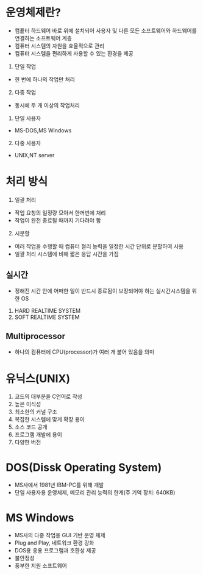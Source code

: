 # 운영체제란?
- 컴픁터 하드웨어 바로 위에 설치되어 사용자 및 다른 모든 소프트웨어와 하드웨어를 연결하는 소프트웨어 계층
- 컴퓨터 시스템의 자원을 효율적으로 관리
- 컴퓨터 시스템을 편리하게 사용할 수 있는 환경을 제공
1. 단일 작업
- 한 번에 하나의 작업만 처리
2. 다중 작업
- 동시에 두 개 이상의 작업처리
1. 단일 사용자
- MS-DOS,MS Windows
2. 다중 사용자
- UNIX,NT server
# 처리 방식
1. 일괄 처리
- 작업 요청의 일정량 모아서 한꺼번에 처리
- 작업이 완전 종료될 때까지 기다려야 함
2. 시분할
- 여러 작업을 수행할 때 컴퓨터 철리 능력을 일정한 시간 단위로 분할하여 사용
- 일괄 처리 시스템에 비해 짧은 응답 시간을 가짐
## 실시간
- 정해진 시간 안에 어떠한 일이 반드시 종료됨이 보장되어야 하는 실시간시스템을 위한 OS
1. HARD REALTIME SYSTEM
2. SOFT REALTIME SYSTEM
## Multiprocessor
- 하나의 컴퓨터에 CPU(processor)가 여러 개 붙어 있음을 의미
# 유닉스(UNIX)
1. 코드의 대부분을 C언어로 작성
2. 높은 이식성
3. 최소한의 커널 구조
4. 복잡한 시스템에 맞게 확장 용이
5. 소스 코드 공개
6. 프로그램 개발에 용이
7. 다양한 버전
# DOS(Dissk Operating System)
- MS사에서 1981년 IBM-PC를 위해 개발
- 단일 사용자용 운영체제, 메모리 관리 능력의 한계(주 기억 장치: 640KB)
# MS Windows
- MS사의 다중 작업용 GUI 기반 운영 체제
- Plug and Play, 네트워크 환경 강화
- DOS용 응용 프로그램과 호환성 제공
- 불안정성
- 풍부한 지원 소프트웨어

